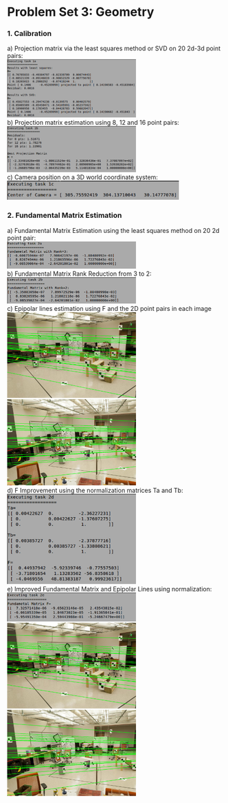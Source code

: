 # Problem Set 3: Geometry

### 1. Calibration
a) Projection matrix via the least squares method or SVD on 20 2d-3d point pairs:  
<img src="output/ps3-1-a-1.png" width="300">  
b) Projection matrix estimation using 8, 12 and 16 point pairs:  
<img src="output/ps3-1-b-1.png" width="300">  
c) Camera position on a 3D world coordinate system:  
<img src="output/ps3-1-c-1.png" width="400">


### 2. Fundamental Matrix Estimation
a) Fundamental Matrix Estimation using the least squares method on 20 2d point pair:  
<img src="output/ps3-2-a-1.png" width="300">  
b) Fundamental Matrix Rank Reduction from 3 to 2:  
<img src="output/ps3-2-b-1.png" width="300">  
c) Epipolar lines estimation using F and the 2D point pairs in each image  
<img src="output/ps3-2-c-1.png" width="300">
<img src="output/ps3-2-c-2.png" width="300">  
d) F Improvement using the normalization matrices Ta and Tb:  
<img src="output/ps3-2-d-1.png" width="300">  
e) Improved Fundamental Matrix and Epipolar Lines using normalization:  
<img src="output/ps3-2-e-0.png" width="300">  
<img src="output/ps3-2-e-1.png" width="300">
<img src="output/ps3-2-e-2.png" width="300">  



